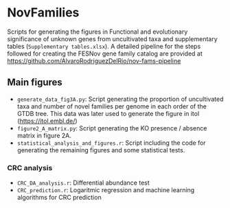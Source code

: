 # NovFamilies
Scripts for generating the figures in Functional and evolutionary significance of unknown genes from uncultivated taxa and supplementary tables (``Supplementary tables.xlsx``).  A detailed pipeline for the steps followed for creating the FESNov gene family catalog are provided at https://github.com/AlvaroRodriguezDelRio/nov-fams-pipeline 

## Main figures

- ``generate_data_fig3A.py``: Script generating the proportion of uncultivated taxa and number of novel families per genome in each order of the GTDB tree. This data was later used to generate the figure in itol (https://itol.embl.de/) 
- ``figure2_A_matrix.py``: Script generating the KO presence / absence matrix in figure 2A.
- ``statistical_analysis_and_figures.r``: Script including the code for generating the remaining figures and some statistical tests. 

### CRC analysis

- ``CRC_DA_analysis.r``: Differential abundance test
- ``CRC_prediction.r``: Logaritmic regression and machine learning algorithms for CRC prediction
